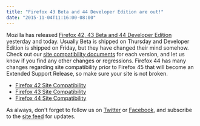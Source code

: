 ```yaml
---
title: "Firefox 43 Beta and 44 Developer Edition are out!"
date: "2015-11-04T11:16:00-08:00"
---
```

Mozilla has released [Firefox 42, 43 Beta and 44 Developer Edition](https://www.mozilla.org/firefox/channel/) yesterday and today. Usually Beta is shipped on Thursday and Developer Edition is shipped on Friday, but they have changed their mind somehow. Check out our [site compatibility documents](https://www.fxsitecompat.com/en-CA/docs/) for each version, and let us know if you find any other changes or regressions. Firefox 44 has many changes regarding site compatibility prior to Firefox 45 that will become an Extended Support Release, so make sure your site is not broken.

* [Firefox 42 Site Compatibility](https://www.fxsitecompat.com/en-CA/versions/42/)
* [Firefox 43 Site Compatibility](https://www.fxsitecompat.com/en-CA/versions/43/)
* [Firefox 44 Site Compatibility](https://www.fxsitecompat.com/en-CA/versions/44/)

As always, don't forget to follow us on [Twitter](https://twitter.com/FxSiteCompat) or [Facebook](https://www.facebook.com/FxSiteCompat), and subscribe to the [site feed](https://www.fxsitecompat.com/en-CA/index.xml) for updates.

